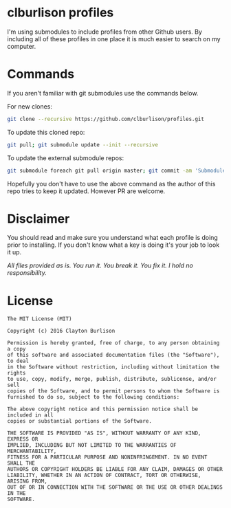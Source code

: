 clburlison profiles
===


I'm using submodules to include profiles from other Github users. By including all of these profiles in one place it is much easier to search on my computer.



# Commands

If you aren't familiar with git submodules use the commands below.

For new clones:
```bash
git clone --recursive https://github.com/clburlison/profiles.git
```

To update this cloned repo:
```bash
git pull; git submodule update --init --recursive
```

To update the external submodule repos:
```bash
git submodule foreach git pull origin master; git commit -am 'Submodule Sync'
```

Hopefully you don't have to use the above command as the author of this repo tries to keep it updated. However PR are welcome.



# Disclaimer 
You should read and make sure you understand what each profile is doing prior to installing. If you don't know what a key is doing it's your job to look it up. 

_All files provided as is. You run it. You break it. You fix it. I hold no responsibility._


# License

	The MIT License (MIT)

	Copyright (c) 2016 Clayton Burlison

	Permission is hereby granted, free of charge, to any person obtaining a copy
	of this software and associated documentation files (the "Software"), to deal
	in the Software without restriction, including without limitation the rights
	to use, copy, modify, merge, publish, distribute, sublicense, and/or sell
	copies of the Software, and to permit persons to whom the Software is
	furnished to do so, subject to the following conditions:

	The above copyright notice and this permission notice shall be included in all
	copies or substantial portions of the Software.

	THE SOFTWARE IS PROVIDED "AS IS", WITHOUT WARRANTY OF ANY KIND, EXPRESS OR
	IMPLIED, INCLUDING BUT NOT LIMITED TO THE WARRANTIES OF MERCHANTABILITY,
	FITNESS FOR A PARTICULAR PURPOSE AND NONINFRINGEMENT. IN NO EVENT SHALL THE
	AUTHORS OR COPYRIGHT HOLDERS BE LIABLE FOR ANY CLAIM, DAMAGES OR OTHER
	LIABILITY, WHETHER IN AN ACTION OF CONTRACT, TORT OR OTHERWISE, ARISING FROM,
	OUT OF OR IN CONNECTION WITH THE SOFTWARE OR THE USE OR OTHER DEALINGS IN THE
	SOFTWARE.
